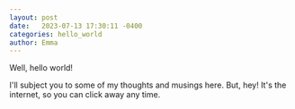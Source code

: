 ```yaml
---
layout: post
date:   2023-07-13 17:30:11 -0400
categories: hello_world
author: Emma
---
```

Well, hello world!

I'll subject you to some of my thoughts and musings here. But, hey! It's the internet, so you
can click away any time.

